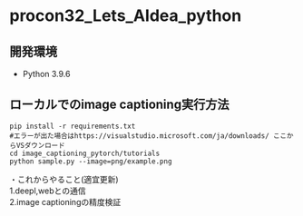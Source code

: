 # procon32_Lets_AIdea_python
## 開発環境
- Python 3.9.6

## ローカルでのimage captioning実行方法

```
pip install -r requirements.txt  
#エラーが出た場合はhttps://visualstudio.microsoft.com/ja/downloads/ ここからVSダウンロード  
cd image_captioning_pytorch/tutorials  
python sample.py --image=png/example.png  
```

・これからやること(適宜更新)  
1.deepl,webとの通信  
2.image captioningの精度検証  
